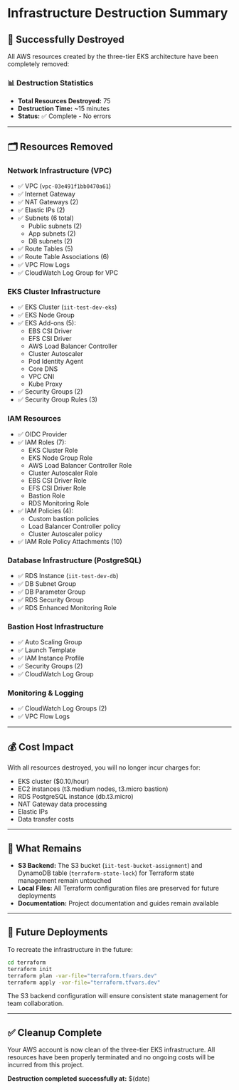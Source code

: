 # Infrastructure Destruction Summary

## 🧹 Successfully Destroyed

All AWS resources created by the three-tier EKS architecture have been completely removed:

### 📊 Destruction Statistics
- **Total Resources Destroyed:** 75
- **Destruction Time:** ~15 minutes
- **Status:** ✅ Complete - No errors

---

## 🗂️ Resources Removed

### **Network Infrastructure (VPC)**
- ✅ VPC (`vpc-03e491f1bb0470a61`)
- ✅ Internet Gateway
- ✅ NAT Gateways (2)
- ✅ Elastic IPs (2)
- ✅ Subnets (6 total)
  - Public subnets (2)
  - App subnets (2) 
  - DB subnets (2)
- ✅ Route Tables (5)
- ✅ Route Table Associations (6)
- ✅ VPC Flow Logs
- ✅ CloudWatch Log Group for VPC

### **EKS Cluster Infrastructure**
- ✅ EKS Cluster (`iit-test-dev-eks`)
- ✅ EKS Node Group
- ✅ EKS Add-ons (5):
  - EBS CSI Driver
  - EFS CSI Driver
  - AWS Load Balancer Controller
  - Cluster Autoscaler
  - Pod Identity Agent
  - Core DNS
  - VPC CNI
  - Kube Proxy
- ✅ Security Groups (2)
- ✅ Security Group Rules (3)

### **IAM Resources**
- ✅ OIDC Provider
- ✅ IAM Roles (7):
  - EKS Cluster Role
  - EKS Node Group Role
  - AWS Load Balancer Controller Role
  - Cluster Autoscaler Role
  - EBS CSI Driver Role
  - EFS CSI Driver Role
  - Bastion Role
  - RDS Monitoring Role
- ✅ IAM Policies (4):
  - Custom bastion policies
  - Load Balancer Controller policy
  - Cluster Autoscaler policy
- ✅ IAM Role Policy Attachments (10)

### **Database Infrastructure (PostgreSQL)**
- ✅ RDS Instance (`iit-test-dev-db`)
- ✅ DB Subnet Group
- ✅ DB Parameter Group
- ✅ RDS Security Group
- ✅ RDS Enhanced Monitoring Role

### **Bastion Host Infrastructure**
- ✅ Auto Scaling Group
- ✅ Launch Template
- ✅ IAM Instance Profile
- ✅ Security Groups (2)
- ✅ CloudWatch Log Group

### **Monitoring & Logging**
- ✅ CloudWatch Log Groups (2)
- ✅ VPC Flow Logs

---

## 💰 **Cost Impact**
With all resources destroyed, you will no longer incur charges for:
- EKS cluster ($0.10/hour)
- EC2 instances (t3.medium nodes, t3.micro bastion)
- RDS PostgreSQL instance (db.t3.micro)
- NAT Gateway data processing
- Elastic IPs
- Data transfer costs

---

## 🔄 **What Remains**
- **S3 Backend:** The S3 bucket (`iit-test-bucket-assignment`) and DynamoDB table (`terraform-state-lock`) for Terraform state management remain untouched
- **Local Files:** All Terraform configuration files are preserved for future deployments
- **Documentation:** Project documentation and guides remain available

---

## 🚀 **Future Deployments**
To recreate the infrastructure in the future:
```bash
cd terraform
terraform init
terraform plan -var-file="terraform.tfvars.dev"
terraform apply -var-file="terraform.tfvars.dev"
```

The S3 backend configuration will ensure consistent state management for team collaboration.

---

## ✅ **Cleanup Complete**
Your AWS account is now clean of the three-tier EKS infrastructure. All resources have been properly terminated and no ongoing costs will be incurred from this project.

**Destruction completed successfully at:** $(date)
